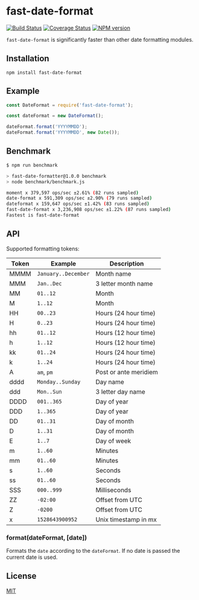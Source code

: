 # fast-date-format

[![Build Status](https://travis-ci.org/SerayaEryn/fast-date-format.svg?branch=master)](https://travis-ci.org/SerayaEryn/fast-date-format)
[![Coverage Status](https://coveralls.io/repos/github/SerayaEryn/fast-date-format/badge.svg?branch=master)](https://coveralls.io/github/SerayaEryn/fast-date-format?branch=master)
[![NPM version](https://img.shields.io/npm/v/fast-date-format.svg?style=flat)](https://www.npmjs.com/package/fast-date-format)

`fast-date-format` is significantly faster than other date formatting modules. 

## Installation
```
npm install fast-date-format
```
## Example

```js
const DateFormat = require('fast-date-format');

const dateFormat = new DateFormat();

dateFormat.format('YYYYMMDD');
dateFormat.format('YYYYMMDD', new Date());
```

## Benchmark

```bash
$ npm run benchmark

> fast-date-formatter@1.0.0 benchmark 
> node benchmark/benchmark.js

moment x 379,597 ops/sec ±2.61% (82 runs sampled)
date-format x 591,309 ops/sec ±2.90% (79 runs sampled)
dateformat x 159,647 ops/sec ±1.42% (83 runs sampled)
fast-date-format x 3,236,908 ops/sec ±1.22% (87 runs sampled)
Fastest is fast-date-format
```

## API

Supported formatting tokens:

| Token         | Example	           | Description           |
| ------------- | ------------------ |---------------------- |
| MMMM          | `January..December`| Month name            |
| MMM           | `Jan..Dec`         | 3 letter month name   |
| MM            | `01..12`           | Month                 |
| M             | `1..12`            | Month                 |
| HH            | `00..23`           | Hours (24 hour time)  |
| H             | `0..23`            | Hours (24 hour time)  |
| hh            | `01..12`           | Hours (12 hour time)  |
| h             | `1..12`            | Hours (12 hour time)  |
| kk            | `01..24`           | Hours (24 hour time)  |
| k             | `1..24`            | Hours (24 hour time)  |
| A             | `am`, `pm`         | Post or ante meridiem |
| dddd          | `Monday..Sunday`   | Day name              |
| ddd           | `Mon..Sun`         | 3 letter day name    |
| DDDD          | `001..365`         | Day of year          |
| DDD           | `1..365`           | Day of year          |
| DD            | `01..31`           | Day of month         |
| D             | `1..31`            | Day of month         |
| E             | `1..7`             | Day of week          |
| m             | `1..60`            | Minutes              |
| mm            | `01..60`           | Minutes              |
| s             | `1..60`            | Seconds              |
| ss            | `01..60`           | Seconds              |
| SSS           | `000..999`         | Milliseconds         |
| ZZ            | `-02:00`           | Offset from UTC      |
| Z             | `-0200`            | Offset from UTC      |
| x             | `1528643900952`    | Unix timestamp in mx |

### format(dateFormat, [date])
Formats the `date` according to the `dateFormat`. If no date is passed the current date is used.

## License

[MIT](./LICENSE)
